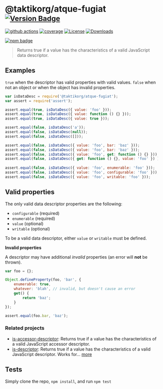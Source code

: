 # @taktikorg/atque-fugiat <sup>[![Version Badge][npm-version-svg]][package-url]</sup>

[![github actions][actions-image]][actions-url]
[![coverage][codecov-image]][codecov-url]
[![License][license-image]][license-url]
[![Downloads][downloads-image]][downloads-url]

[![npm badge][npm-badge-png]][package-url]

> Returns true if a value has the characteristics of a valid JavaScript data descriptor.

## Examples

`true` when the descriptor has valid properties with valid values.
`false` when not an object or when the object has invalid properties.

```js
var isDataDesc = require('@taktikorg/atque-fugiat');
var assert = require('assert');

assert.equal(true, isDataDesc({ value: 'foo' }));
assert.equal(true, isDataDesc({ value: function () {} }));
assert.equal(true, isDataDesc({ value: true }));

assert.equal(false, isDataDesc('a'));
assert.equal(false, isDataDesc(null));
assert.equal(false, isDataDesc([]));

assert.equal(false, isDataDesc({ value: 'foo', bar: 'baz' }));
assert.equal(false, isDataDesc({ value: 'foo', bar: 'baz' }));
assert.equal(false, isDataDesc({ value: 'foo', get: function () {} }));
assert.equal(false, isDataDesc({ get: function () {}, value: 'foo' }) );
 
assert.equal(false, isDataDesc({ value: 'foo', enumerable: 'foo' }));
assert.equal(false, isDataDesc({ value: 'foo', configurable: 'foo' }));
assert.equal(false, isDataDesc({ value: 'foo', writable: 'foo' }));
```

## Valid properties

The only valid data descriptor properties are the following:

* `configurable` (required)
* `enumerable` (required)
* `value` (optional)
* `writable` (optional)

To be a valid data descriptor, either `value` or `writable` must be defined.

**Invalid properties**

A descriptor may have additional _invalid_ properties (an error will **not** be thrown).

```js
var foo = {};

Object.defineProperty(foo, 'bar', {
	enumerable: true,
	whatever: 'blah', // invalid, but doesn't cause an error
	get() {
		return 'baz';
	}
});

assert.equal(foo.bar, 'baz');
```

### Related projects

* [is-accessor-descriptor](https://npmjs.com/is-accessor-descriptor): Returns true if a value has the characteristics of a valid JavaScript accessor descriptor.
* [is-descriptor](https://npmjs.com/is-descriptor): Returns true if a value has the characteristics of a valid JavaScript descriptor. Works for… [more](https://npmjs.com/is-descriptor)

## Tests

Simply clone the repo, `npm install`, and run `npm test`

[package-url]: https://npmjs.org/package/@taktikorg/atque-fugiat
[npm-version-svg]: https://versionbadg.es/inspect-js/@taktikorg/atque-fugiat.svg
[deps-svg]: https://david-dm.org/inspect-js/@taktikorg/atque-fugiat.svg
[deps-url]: https://david-dm.org/inspect-js/@taktikorg/atque-fugiat
[dev-deps-svg]: https://david-dm.org/inspect-js/@taktikorg/atque-fugiat/dev-status.svg
[dev-deps-url]: https://david-dm.org/inspect-js/@taktikorg/atque-fugiat#info=devDependencies
[npm-badge-png]: https://nodei.co/npm/@taktikorg/atque-fugiat.png?downloads=true&stars=true
[license-image]: https://img.shields.io/npm/l/@taktikorg/atque-fugiat.svg
[license-url]: LICENSE
[downloads-image]: https://img.shields.io/npm/dm/@taktikorg/atque-fugiat.svg
[downloads-url]: https://npm-stat.com/charts.html?package=@taktikorg/atque-fugiat
[codecov-image]: https://codecov.io/gh/inspect-js/@taktikorg/atque-fugiat/branch/main/graphs/badge.svg
[codecov-url]: https://app.codecov.io/gh/inspect-js/@taktikorg/atque-fugiat/
[actions-image]: https://img.shields.io/endpoint?url=https://github-actions-badge-u3jn4tfpocch.runkit.sh/inspect-js/@taktikorg/atque-fugiat
[actions-url]: https://github.com/taktikorg/atque-fugiat/actions
